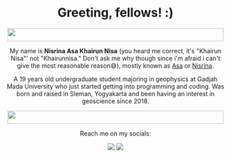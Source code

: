 <h1 align="center">Greeting, fellows! :)</h1>

<p align="center">
   <img width="500" height="30" src="https://user-images.githubusercontent.com/90676575/185949644-85cab3f6-dfa9-463d-a897-09638f000764.jpeg"
        </p>

<p align="center">My name is <b>Nisrina Asa Khairun Nisa</b> (you heard me correct, it's "Khairun Nisa"' not "Khairunnisa." Don't ask me why though since i'm afraid i can't give the most reasonable reason😅), mostly known as <ins>Asa</ins> or <ins>Nisrina</ins>. 
</p>
<p align="center">A 19 years old undergraduate student majoring in geophysics at Gadjah Mada University who just started getting into programming and coding. Was born and raised in Sleman, Yogyakarta and been having an interest in geoscience since 2018. 
</p>

  <p align="center">
  <img width="500" height="30" src="https://user-images.githubusercontent.com/90676575/185954802-c9058cfd-b776-47c3-972c-31f53ff77da3.jpeg"
       </p>
       
<p align="center">Reach me on my socials:</p>
<div>
<p align="center">
<a href="https://www.instagram.com/nisrinaasa1" target="_blank"><img src="https://img.shields.io/badge/Instagram-E4405F?style=for-the-badge&logo=instagram&logoColor=white" target="_blank"></a>
<a href="mailto:nisrina.asa2003@mail.ugm.ac.id"><img src="https://img.shields.io/badge/Gmail-D14836?style=for-the-badge&logo=gmail&logoColor=white" target="_blank"></a>
  </p>
  
